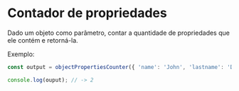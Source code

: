 # Contador de propriedades

Dado um objeto como parâmetro, contar a quantidade de propriedades que ele
contém e retorná-la.

Exemplo:

```javascript
const output = objectPropertiesCounter({ 'name': 'John', 'lastname': 'Doe' });

console.log(ouput); // -> 2
```
